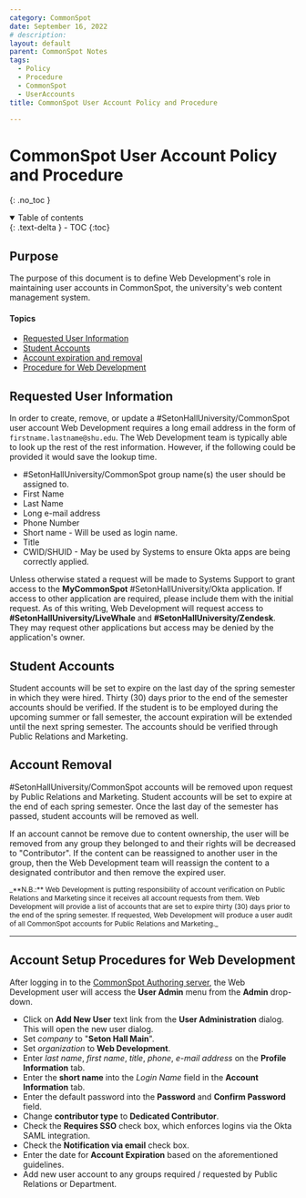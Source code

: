 ```yaml
---
category: CommonSpot
date: September 16, 2022
# description:
layout: default
parent: CommonSpot Notes
tags:
  - Policy
  - Procedure
  - CommonSpot
  - UserAccounts
title: CommonSpot User Account Policy and Procedure

---
```


# CommonSpot User Account Policy and Procedure

{: .no_toc }

<details open markdown="block">
  <summary>
    Table of contents
  </summary>
  {: .text-delta }
- TOC
{:toc}
</details>

## Purpose

The purpose of this document is to define Web Development's role in maintaining user accounts in CommonSpot, the university's web content management system.

#### Topics

- [Requested User Information](#requested-user-information)
- [Student Accounts](#student-accounts)
- [Account expiration and removal](#account-removal)
- [Procedure for Web Development](#account-setup-procedures-for-web-development)

## Requested User Information

In order to create, remove, or update a #SetonHallUniversity/CommonSpot user account Web Development requires a long email address in the form of ```firstname.lastname@shu.edu```. The Web Development team is typically able to look up the rest of the rest information. However, if the following could be provided it would save the lookup time.

* #SetonHallUniversity/CommonSpot group name(s) the user should be assigned to.
* First Name
* Last Name
* Long e-mail address
* Phone Number
* Short name - Will be used as login name.
* Title
* CWID/SHUID - May be used by Systems to ensure Okta apps are being correctly applied.

Unless otherwise stated a request will be made to Systems Support to grant access to the **MyCommonSpot** #SetonHallUniversity/Okta application. If access to other application are required, please include them with the initial request. As of this writing, Web Development will request access to **#SetonHallUniversity/LiveWhale** and **#SetonHallUniversity/Zendesk**. They may request other applications but access may be denied by the application's owner.

## Student Accounts

Student accounts will be set to expire on the last day of the spring semester in which they were hired. Thirty (30) days prior to the end of the semester accounts should be verified. If the student is to be employed during the upcoming summer or fall semester, the account expiration will be extended until the next spring semester. The accounts should be verified through Public Relations and Marketing.

## Account Removal

#SetonHallUniversity/CommonSpot accounts will be removed upon request by Public Relations and Marketing. Student accounts will be set to expire at the end of each spring semester. Once the last day of the semester has passed, student accounts will be removed as well.

If an account cannot be remove due to content ownership, the user will be removed from any group they belonged to and their rights will be decreased to "Contributor". If the content can be reassigned to another user in the group, then the Web Development team will reassign the content to a designated contributor and then remove the expired user.

<div style="font-size:0.85em">
_**N.B.:** Web Development is putting responsibility of account verification on Public Relations and Marketing since it receives all account requests from them. Web Development will provide a list of accounts that are set to expire thirty (30) days prior to the end of the spring semester. If requested, Web Development will produce a user audit of all CommonSpot accounts for Public Relations and Marketing._
</div>

---

## Account Setup Procedures for Web Development

After logging in to the [CommonSpot Authoring server][authoring], the Web Development user will access the **User Admin** menu from the **Admin** drop-down.

* Click on **Add New User** text link from the **User Administration** dialog.  This will open the new user dialog.
* Set *company* to "**Seton Hall Main**".
* Set *organization* to **Web Development**.
* Enter *last name*, *first name*, *title*, *phone*, *e-mail address* on the **Profile Information** tab.
* Enter the **short name** into the *Login Name* field in the **Account Information** tab.
* Enter the default password into the **Password** and **Confirm Password** field.
* Change **contributor type** to **Dedicated Contributor**.
* Check the **Requires SSO** check box, which enforces logins via the Okta SAML integration.
* Check the **Notification via email** check box.
* Enter the date for **Account Expiration** based on the aforementioned guidelines.
* Add new user account to any groups required / requested by Public Relations or Department.

<!-- Links and Notes -->
[authoring]: <https://site8.auth.shu.commonSpotcloud.com>
[development]: <https://site8.auth.dev.shu.commonspotcloud.com>
